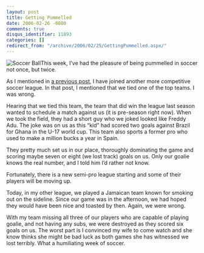 ```yaml
---
layout: post
title: Getting Pummelled
date: 2006-02-26 -0800
comments: true
disqus_identifier: 11893
categories: []
redirect_from: "/archive/2006/02/25/GettingPummelled.aspx/"
---
```


![Soccer Ball](https://haacked.com/images/SoccerBallBW.jpg)This week,
I’ve had the pleasure of being pummelled in soccer not once, but twice.

As I mentioned in [a previous
post](/archive/2006/02/09/PlayingSoccerAgainstFormerNationalTeamPlayers.aspx "Playing Soccer Against Former National Team Players"),
I have joined another more competitive soccer league. In that post, I
mentioned that we tied one of the top teams. I was wrong.

Hearing that we tied this team, the team that did win the league last
season wanted to schedule a match against us (it is pre-season right
now). When we took the field, they had a short guy who we joked looked
like Freddy Adu. The joke was on us as this “kid” had scored two goals
against Brazil for Ghana in the U-17 world cup. This team also sports a
former pro who used to make a million bucks a year in Spain.

They pretty much set us in our place, thoroughly dominating the game and
scoring maybe seven or eight (we lost track) goals on us. Only our
goalie knows the real number, and I told him I’d rather not know.

Fortunately, there is a new semi-pro league starting and some of their
players will be moving up.

Today, in my other league, we played a Jamaican team known for smoking
out on the sideline. Since our game was in the afternoon, we had hoped
they would have been nice and toasted by then. Again, we were wrong.

With my team missing all three of our players who are capable of playing
goalie, and not having any subs, we were destroyed as they scored six
goals on us. The worst part is I convinced my wife to come watch and she
know thinks she might be bad luck as both games she has witnessed we
lost terribly. What a humiliating week of soccer.

